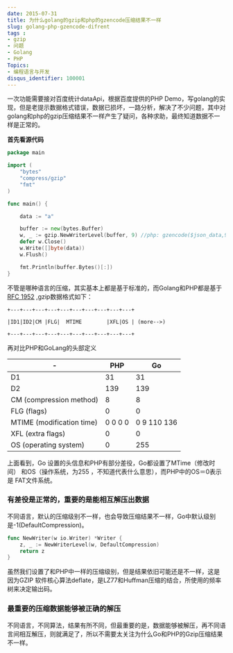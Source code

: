 ```yaml
---
date: 2015-07-31
title: 为什么golang的gzip和php的gzencode压缩结果不一样
slug: golang-php-gzencode-difrent
tags : 
- gzip
- 问题
- Golang
- PHP
Topics: 
- 编程语言与开发
disqus_identifier: 100001
---
```


一次功能需要接对百度统计dataApi，根据百度提供的PHP Demo，写golang的实现，但是老提示数据格式错误，数据已损坏，一路分析，解决了不少问题，其中对golang和php的gzip压缩结果不一样产生了疑问，各种求助，最终知道数据不一样是正常的。


**首先看源代码**

```Go
package main

import (
	"bytes"
	"compress/gzip"
	"fmt"
)

func main() {

	data := "a"

	buffer := new(bytes.Buffer)
	w, _ := gzip.NewWriterLevel(buffer, 9) //php: gzencode($json_data,9)
	defer w.Close()
	w.Write([]byte(data))
	w.Flush()

	fmt.Println(buffer.Bytes()[:])
}
```

不管是哪种语言的压缩，其实基本上都是基于标准的，而Golang和PHP都是基于[RFC 1952](https://tools.ietf.org/html/rfc1952) ,gzip数据格式如下：
```
+---+---+---+---+---+---+---+---+---+---+

|ID1|ID2|CM |FLG|  MTIME        |XFL|OS | (more-->)

+---+---+---+---+---+---+---+---+---+---+
```
再对比PHP和GoLang的头部定义

|-                         |     PHP   |     Go |
|--------------------------|-----------|---------|
|D1                        |      31   |     31
|D2                        |     139   |     139
|CM (compression method)   |       8   |     8
|FLG (flags)               |       0   |     0
|MTIME (modification time) |  0 0 0 0  |  0 9 110 136
|XFL (extra flags)         |       0   |      0
|OS (operating system)     |       0   |      255


上面看到，Go 设置的头信息和PHP有部分差役，Go都设置了MTime（修改时间） 和OS（操作系统，为255 ，不知道代表什么意思），而PHP中的OS＝0表示是 FAT文件系统。

### 有差役是正常的，重要的是能相互解压出数据

不同语言，默认的压缩级别不一样，也会导致压缩结果不一样，Go中默认级别是-1(DefaultCompression)。

```Go
func NewWriter(w io.Writer) *Writer {
    z, _ := NewWriterLevel(w, DefaultCompression)
    return z
}
```

虽然我们设置了和PHP中一样的压缩级别，但是结果依旧可能还是不一样，这是因为GZIP 软件核心算法deflate，是LZ77和Huffman压缩的结合，所使用的频率树来决定输出码。

### 最重要的压缩数据能够被正确的解压

不同语言，不同算法，结果有所不同，但最重要的是，数据能够被解压，再不同语言间相互解压，则就满足了，所以不需要太关注为什么Go和PHP的Gzip压缩结果不一样。
